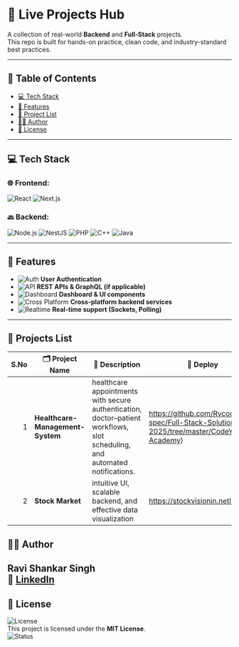 # 🚀 Live Projects Hub  
A collection of real-world **Backend** and **Full-Stack** projects.  
This repo is built for hands-on practice, clean code, and industry-standard best practices. 

---

## 📑 Table of Contents

- [💻 Tech Stack](#-tech-stack)
- [📝 Features](#-features)
- [🧠 Project List](#-project-list)
- [👨‍💻 Author](#-author)
- [📜 License](#-license)

---

## 💻 Tech Stack

### 🌐 Frontend:
![React](https://img.shields.io/badge/Frontend-React-blue)
![Next.js](https://img.shields.io/badge/Frontend-Next.js-black)

### 🔙 Backend:
![Node.js](https://img.shields.io/badge/Backend-Node.js-brightgreen)
![NestJS](https://img.shields.io/badge/Backend-NestJS-red)
![PHP](https://img.shields.io/badge/Backend-PHP-blue)
![C++](https://img.shields.io/badge/Backend-C++-orange)
![Java](https://img.shields.io/badge/Backend-Java-lightgrey)

---

## 📝 Features

- ![Auth](https://img.shields.io/badge/Auth-Enabled-brightgreen) **User Authentication**
- ![API](https://img.shields.io/badge/API-REST%20%26%20GraphQL-khaki) **REST APIs & GraphQL (if applicable)**
- ![Dashboard](https://img.shields.io/badge/UI-Dashboard%20Components-blueviolet) **Dashboard & UI components**
- ![Cross Platform](https://img.shields.io/badge/Backend-CrossPlatform-informational) **Cross-platform backend services**
- ![Realtime](https://img.shields.io/badge/Realtime-Sockets%20%26%20Polling-critical) **Real-time support (Sockets, Polling)**

---


## 📌 Projects List

| S.No | 🗂 Project Name | 🔧 Description | 🔗 Deploy  |
| -: | -------------- | -------------- | ---------------- |
|1| **Healthcare-Management-System** | healthcare appointments with secure authentication, doctor–patient workflows, slot scheduling, and automated notifications. | https://github.com/Rvcode-spec/Full-Stack-Solution-2025/tree/master/CodeYaan-Academy) |
|2| **Stock Market**| intuitive UI, scalable backend, and effective data visualization| https://stockvisionin.netlify.app/ |

## 👨‍💻 Author

**Ravi Shankar Singh**  
🔗 [LinkedIn](https://www.linkedin.com/in/ravishankarsinghsde)
---

## 📜 License

![License](https://img.shields.io/badge/License-MIT-yellow)  
This project is licensed under the **MIT License**.  
![Status](https://img.shields.io/badge/Maintained-Yes-success)





















